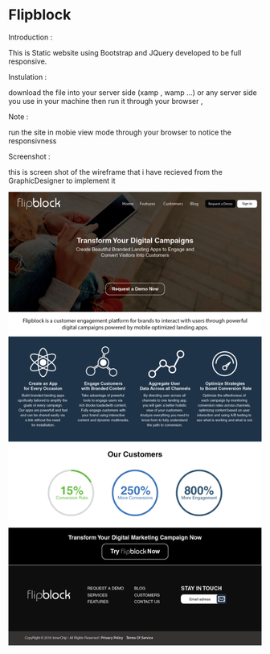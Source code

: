 # Flipblock

Introduction : 

This is Static website using Bootstrap and JQuery developed to be full responsive.

Instulation : 

download the file into your server side (xamp , wamp ...) or any server side you use in your machine 
then run it through your browser , 
 
 Note :
 
 run the site in mobie view mode through your browser to notice the responsivness 
 
 Screenshot : 
 
 this is screen shot of the wireframe that i have recieved from the  GraphicDesigner to implement it
 
 ![Alt text](https://github.com/FirasOmar/Gallery/blob/master/FLIPBLOCK%20final-01.png)

